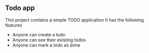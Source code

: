 ## Todo app
This project contains a simple TODO application
It has the following features
- Anyone can create a todo
- Anyone can see their existing todos
- Anyone can mark a todo as done